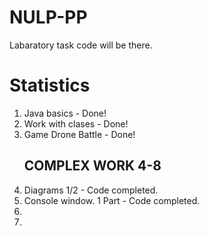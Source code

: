 # NULP-PP
Labaratory task code will be there.

<h1>Statistics</h1>

<ol>
  <li>Java basics - Done!</li>
  <li>Work with clases - Done!</li>
  <li>Game Drone Battle - Done!</li>
  <h2>COMPLEX WORK 4-8</h2>
  <li>Diagrams 1/2 - Code completed.</li>
  <li>Console window. 1 Part - Code completed.</li>
  <li></li>
  <li></li>
</ol>
